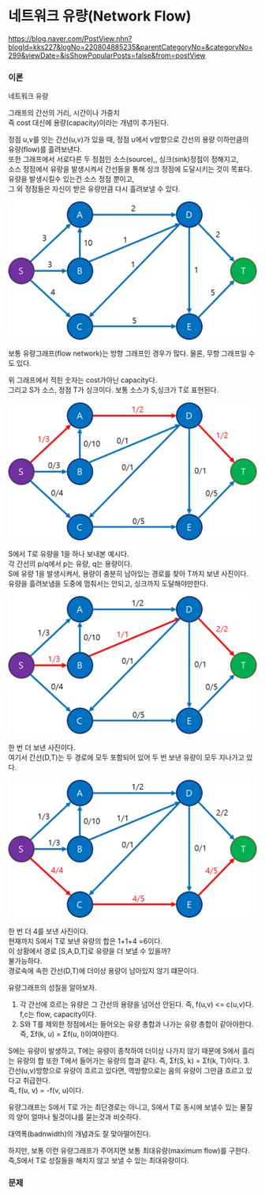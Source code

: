 # 네트워크 유량(Network Flow) 

https://blog.naver.com/PostView.nhn?blogId=kks227&logNo=220804885235&parentCategoryNo=&categoryNo=299&viewDate=&isShowPopularPosts=false&from=postView


### 이론

네트워크 유량  

그래프의 간선의 거리, 시간이나 가중치  
즉 cost 대신에 용량(capacity)이라는 개념이 추가된다.  

정점 u,v를 잇는 간선(u,v)가 있을 때, 정점 u에서 v방향으로 간선의 용량 이하만큼의 유량(flow)를 흘려보낸다.  
또한 그래프에서 서로다른 두 정점인 소스(source),, 싱크(sink)정점이 정해지고,  
소스 정점에서 유량을 발생시켜서 간선들을 통해 싱크 정점에 도달시키는 것이 목표다.  
유량을 발생시킬수 있는건 소스 정점 뿐이고,  
그 외 정점들은 자신이 받은 유량만큼 다시 흘려보낼 수 있다.  

![](../imgs/34/1.png)

보통 유량그래프(flow network)는 방향 그래프인 경우가 많다. 물론, 무향 그래프일 수도 있다.  

위 그래프에서 적힌 숫자는 cost가아닌 capacity다.  
그리고 S가 소스, 정점 T가 싱크이다. 보통 소스가 S,싱크가 T로 표현된다.  

![](../imgs/34/2.png)

S에서 T로 유량을 1을 하나 보내본 예시다.  
각 간선의 p/q에서 p는 유량, q는 용량이다.  
S에 유량 1을 발생시켜서, 용량이 충분히 남아있는 경로를 찾아 T까지 보낸 사진이다.  
유량을 흘려보냄을 도중에 멈춰서는 안되고, 싱크까지 도달해야만한다.  

![](../imgs/34/3.png)

한 번 더 보낸 사진이다.  
여기서 간선(D,T)는 두 경로에 모두 포함되어 있어 두 번 보낸 유량이 모두 지나가고 있다.  

![](../imgs/34/4.png)

한 번 더 4를 보낸 사진이다.  
현재까지 S에서 T로 보낸 유량의 합은 1+1+4 =6이다.  
이 상황에서 경로 \[S,A,D,T]로 유량을 더 보낼 수 있을까?  
불가능하다.  
경로속에 속한 간선(D,T)에 더이상 용량이 남아있지 않기 떄문이다.  

유량그래프의 성질을 알아보자.  
1. 각 간선에 흐르는 유량은 그 간선의 용량을 넘어선 안된다. 즉, f(u,v) <= c(u,v)다.  
f,c는 flow, capacity이다.  
2. S와 T를 제외한 정점에서는 들어오는 유량 총합과 나가는 유량 총합이 같아야한다.  
즉, Σf(k, u) = Σf(u, l)이여야한다.  

S에는 유량이 발생하고, T에는 유량이 종착하여 더이상 나가지 않기 때문에 S에서 흘리는 유량의 합 또한 T에서 들어가는 유량의 합과 같다.
즉, Σf(S, k) = Σf(k, T)이다.
3. 간선(u,v)방향으로 유량이 흐르고 있다면, 역방향으로는 음의 유량이 그만큼 흐르고 있다고 취급한다.  
즉, f(u, v) = -f(v, u)이다.

유량그래프는 S에서 T로 가는 최단경로는 아니고, S에서 T로 동시에 보낼수 있는 물질의 양이 얼마나 될것이냐를 묻는것과 비슷하다.  

대역폭(badnwidth)의 개념과도 잘 맞아떨어진다.

하지만, 보통 이런 유량그래프가 주어지면 보통 최대유량(maximum flow)를 구한다.  
즉,S에서 T로 성질들을 해치지 않고 보낼 수 있는 최대유량이다.  






### 문제


<!-- 

***

<details>

<summary>

#### _3648번: 아이돌_

</summary>

```cpp

```

</details> 


-->